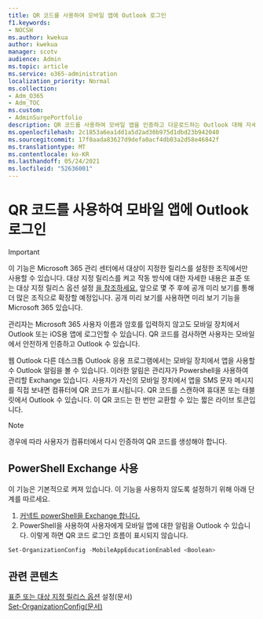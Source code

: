 ```yaml
---
title: QR 코드를 사용하여 모바일 앱에 Outlook 로그인
f1.keywords:
- NOCSH
ms.author: kwekua
author: kwekua
manager: scotv
audience: Admin
ms.topic: article
ms.service: o365-administration
localization_priority: Normal
ms.collection:
- Adm_O365
- Adm_TOC
ms.custom:
- AdminSurgePortfolio
description: QR 코드를 사용하여 모바일 앱을 인증하고 다운로드하는 Outlook 대해 자세히 알아보습니다.
ms.openlocfilehash: 2c1853a6ea1dd1a5d2ad30b975d1dbd23b942040
ms.sourcegitcommit: 17f0aada83627d9defa0acf4db03a2d58e46842f
ms.translationtype: MT
ms.contentlocale: ko-KR
ms.lasthandoff: 05/24/2021
ms.locfileid: "52636001"
---
```

# <a name="use-a-qr-code-to-sign-in-to-the-outlook-mobile-apps"></a>QR 코드를 사용하여 모바일 앱에 Outlook 로그인

> [!IMPORTANT]
> 이 기능은 Microsoft 365 관리 센터에서 대상이 지정한 릴리스를 설정한 조직에서만 사용할 수 있습니다. 대상 지정 릴리스를 켜고 작동 방식에 대한 자세한 내용은 표준 또는 대상 지정 릴리스 옵션 설정 [을 참조하세요.](release-options-in-office-365.md) 앞으로 몇 주 후에 공개 미리 보기를 통해 더 많은 조직으로 확장할 예정입니다. 공개 미리 보기를 사용하면 미리 보기 기능을 Microsoft 365 있습니다.

관리자는 Microsoft 365 사용자 이름과 암호를 입력하지 않고도 모바일 장치에서 Outlook 또는 iOS용 앱에 로그인할 수 있습니다. QR 코드를 검사하면 사용자는 모바일에서 안전하게 인증하고 Outlook 수 있습니다.

웹 Outlook 다른 데스크톱 Outlook 응용 프로그램에서는 모바일 장치에서 앱을 사용할 수 Outlook 알림을 볼 수 있습니다. 이러한 알림은 관리자가 Powershell을 사용하여 관리할 Exchange 있습니다. 사용자가 자신의 모바일 장치에서 앱을 SMS 문자 메시지를 직접 보내면 컴퓨터에 QR 코드가 표시됩니다. QR 코드를 스캔하여 휴대폰 또는 태블릿에서 Outlook 수 있습니다. 이 QR 코드는 한 번만 교환할 수 있는 짧은 라이브 토큰입니다.

> [!NOTE]
> 경우에 따라 사용자가 컴퓨터에서 다시 인증하여 QR 코드를 생성해야 합니다.

## <a name="use-exchange-powershell"></a>PowerShell Exchange 사용

이 기능은 기본적으로 켜져 있습니다. 이 기능을 사용하지 않도록 설정하기 위해 아래 단계를 따르세요.

1. [커넥트 powerShell을 Exchange 합니다.](/powershell/exchange/connect-to-exchange-online-powershell?view=exchange-ps)
2. PowerShell을 사용하여 사용자에게 모바일 앱에 대한 알림을 Outlook 수 있습니다. 이렇게 하면 QR 코드 로그인 흐름이 표시되지 않습니다.

```powershell
Set-OrganizationConfig -MobileAppEducationEnabled <Boolean>
```

## <a name="related-content"></a>관련 콘텐츠

[표준 또는 대상 지정 릴리스 옵션](release-options-in-office-365.md) 설정(문서)\
[Set-OrganizationConfig(문서)](/powershell/module/exchange/set-organizationconfig?view=exchange-ps)